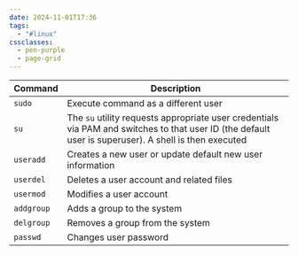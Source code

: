 ```yaml
---
date: 2024-11-01T17:36
tags:
  - "#linux"
cssclasses:
  - pen-purple
  - page-grid
---
```

| Command    | Description                                                                                                                                           |
| ---------- | ----------------------------------------------------------------------------------------------------------------------------------------------------- |
| `sudo`     | Execute command as a different user                                                                                                                   |
| `su`       | The `su` utility requests appropriate user credentials via PAM and switches to that user ID (the default user is superuser). A shell is then executed |
| `useradd`  | Creates a new user or update default new user information                                                                                             |
| `userdel`  | Deletes a user account and related files                                                                                                              |
| `usermod`  | Modifies a user account                                                                                                                               |
| `addgroup` | Adds a group to the system                                                                                                                            |
| `delgroup` | Removes a group from the system                                                                                                                       |
| `passwd`   | Changes user password                                                                                                                                 |
